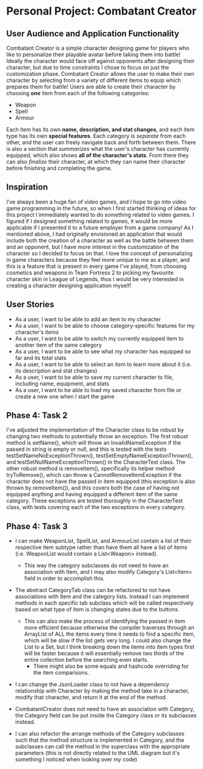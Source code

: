 # Personal Project: Combatant Creator

## User Audience and Application Functionality

Combatant Creator is a simple character designing game for players who like to personalize their playable avatar
before taking them into battle! Ideally the character would face off against opponents after designing their character, 
but due to time constraints I chose to focus on just the customization phase.
Combatant Creator allows the user to make their own character by selecting from a variety of different items to
equip which prepares them for battle! Users are able to create their character by choosing ***one*** item from each of
the following categories:

- Weapon
- Spell
- Armour

Each item has its own **name, description, and stat changes**, and each item type has its own **special features**.
Each category is *separate* from each other, and the user can freely navigate back and forth between them.
There is also a section that *summarizes* what the user's character has currently equipped, which also shows **all of 
the character's stats**. From there they can also *finalize* their character, at which they can name their character 
before finishing and completing the game.

## Inspiration

I've always been a huge fan of video games, and I hope to go into video game programming in the future, so 
when I first started thinking of ideas for this project I immediately wanted to do something related to video games.
I figured if I designed something related to games, it would be more applicable if I presented it to a future employer
from a game company! As I mentioned above, I had originally envisioned an application that would include both the
creation of a character as well as the battle between them and an opponent, but I have more interest in the 
customization of the character so I decided to focus on that. 
I love the concept of personalizing in game characters because they feel more unique to me as a player, and this is a 
feature that is present in every game I've played, from choosing cosmetics and weapons in Team Fortress 2 
to picking my favourite character skin in League of Legends, thus I would be very interested in creating a
character designing application myself!

## User Stories

- As a user, I want to be able to add an item to my character
- As a user, I want to be able to choose category-specific features for my character's items
- As a user, I want to be able to switch my currently equipped item to another item of the same category
- As a user, I want to be able to see what my character has equipped so far and its total stats
- As a user, I want to be able to select an item to learn more about it (i.e. its description and stat changes)
- As a user, I want to be able to save my current character to file, including name, equipment, and stats
- As a user, I want to be able to load my saved character from file or create a new one when I start the game

## Phase 4: Task 2

I've adjusted the implementation of the Character class to be robust by changing two methods to potentially throw an
exception. The first robust method is setName(), which will throw an InvalidNameException if the passed in string is 
empty or null, and this is tested with the tests testSetNameNoExceptionThrown(), testSetEmptyNameExceptionThrown(),
and testSetNullNameExceptionThrown() in the CharacterTest class. 
The other robust method is removeItem(), specifically its helper method tryToRemove(), which can
throw a CannotRemoveItemException if the character does not have the passed in item equipped (this exception is also 
thrown by removeItem()), and this covers both the case of having not equipped anything and having equipped a different 
item of the same category. These exceptions are tested thoroughly in the CharacterTest class, with tests covering each
of the two exceptions in every category.

## Phase 4: Task 3

- I can make WeaponList, SpellList, and ArmourList contain a list of their respective item subtype rather than have
them all have a list of items (i.e. WeaponList would contain a List\<Weapon> instead). 
  - This way the category subclasses do not need to have an association with Item, and I may also modify Category's 
    List\<Item> field in order to accomplish this.
  
- The abstract CategoryTab class can be refactored to not have associations with Item and the category lists. Instead I
can implement methods in each specific tab subclass which will be called respectively based on what type of item is
  changing states due to the buttons. 
  - This can also make the process of identifying the passed in item more efficient because otherwise
  the compiler traverses through an ArrayList of ALL the items every time it needs to find a specific item, which will 
    be slow if the list gets very long. I could also change the List to a Set, but I think breaking down the items into 
    item types first will be faster because it will essentially remove two thirds of the entire collection before the
    searching even starts.
    - There might also be some equals and hashcode overriding for the item comparisons.
  
- I can change the JsonLoader class to not have a dependency relationship with Character by making the method take in
a character, modify that character, and return it at the end of the method.
  
- CombatantCreator does not need to have an association with Category, the Category field can be put inside the
Category class or its subclasses instead.
  
- I can also refactor the arrange methods of the Category subclasses such that the method structure is implemented in 
  Category, and the subclasses can call the method in the superclass with the appropriate parameters (this is not 
  directly related to the UML diagram but it's something I noticed when looking over my code)
  
